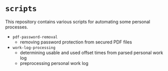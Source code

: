 # `scripts`

This repository contains various scripts for automating some personal processes.

- `pdf-password-removal`
  - removing password protection from secured PDF files
- `work-log-processing`
  - determining usable and used offset times from parsed personal work log
  - preprocessing personal work log
